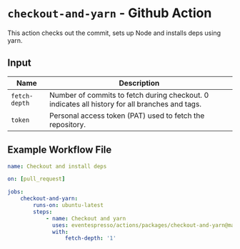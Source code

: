 # `checkout-and-yarn` - **Github Action**

This action checks out the commit, sets up Node and installs deps using yarn.

## Input

| Name          | Description                                                                                    |
| ------------- | ---------------------------------------------------------------------------------------------- |
| `fetch-depth` | Number of commits to fetch during checkout. 0 indicates all history for all branches and tags. |
| `token`       | Personal access token (PAT) used to fetch the repository.                                      |

## Example Workflow File

```yaml
name: Checkout and install deps

on: [pull_request]

jobs:
    checkout-and-yarn:
        runs-on: ubuntu-latest
        steps:
            - name: Checkout and yarn
              uses: eventespresso/actions/packages/checkout-and-yarn@main
              with:
                  fetch-depth: '1'
```

